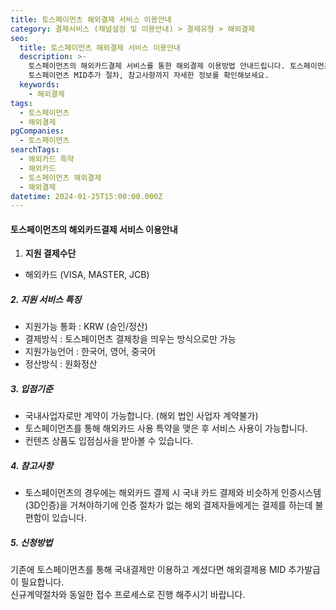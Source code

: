 ```yaml
---
title: 토스페이먼츠 해외결제 서비스 이용안내
category: 결제서비스 (채널설정 및 이용안내) > 결제유형 > 해외결제
seo:
  title: 토스페이먼츠 해외결제 서비스 이용안내
  description: >-
    토스페이먼츠의 해외카드결제 서비스를 통한 해외결제 이용방법 안내드립니다. 토스페이먼츠의 지원결제 수단 및 서비스 특징, 입점기준,
    토스페이먼츠 MID추가 절차, 참고사항까지 자세한 정보를 확인해보세요.
  keywords:
    - 해외결제
tags:
  - 토스페이먼츠
  - 해외결제
pgCompanies:
  - 토스페이먼츠
searchTags:
  - 해외카드 특약
  - 해외카드
  - 토스페이먼츠 해외결제
  - 해외결제
datetime: 2024-01-25T15:00:00.000Z
---
```


<Callout content="토스페이먼츠를 통한 해외결제 이용방법 안내드립니다." />

#### **토스페이먼츠의 해외카드결제 서비스 이용안내**

1. **지원 결제수단**

- 해외카드 (VISA, MASTER, JCB)

##### **2. 지원 서비스 특징**

- 지원가능 통화 : KRW (승인/정산)
- 결제방식 : 토스페이먼츠 결제창을 띄우는 방식으로만 가능
- 지원가능언어 : 한국어, 영어, 중국어
- 정산방식 : 원화정산

##### **3. 입점기준**

- 국내사업자로만 계약이 가능합니다. (해외 법인 사업자 계약불가)
- 토스페이먼츠를 통해 해외카드 사용 특약을 맺은 후 서비스 사용이 가능합니다.
- 컨텐츠 상품도 입점심사을 받아볼 수 있습니다.

##### **4. 참고사항**

- 토스페이먼츠의 경우에는 해외카드 결제 시 국내 카드 결제와 비슷하게 인증시스템(3D인증)을 거쳐야하기에 인증 절차가 없는 해외 결제자들에게는 결제를 하는데 불편함이 있습니다.

##### **5. 신청방법**

기존에 토스페이먼츠를 통해 국내결제만 이용하고 계셨다면 해외결제용 MID 추가발급이 필요합니다.\
신규계약절차와 동일한 접수 프로세스로 진행 해주시기 바랍니다.

<Callout title="토스페이먼츠 상점아이디 추가절차 보러가기 ↗" icon="" />
